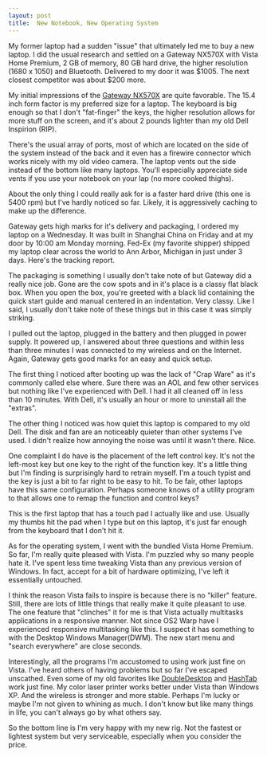```yaml
---
layout: post
title:  New Notebook, New Operating System
---
```

My former laptop had a sudden "issue" that ultimately led me to buy a new laptop. I did the usual research and settled on a Gateway NX570X with Vista Home Premium, 2 GB of memory, 80 GB hard drive, the higher resolution (1680 x 1050) and Bluetooth. Delivered to my door it was $1005. The next closest competitor was about $200 more.

My initial impressions of the [Gateway NX570X](http://www.gateway.com/systems/series/529596848.php) are quite favorable. The 15.4 inch form factor is my preferred size for a laptop. The keyboard is big enough so that I don't "fat-finger" the keys, the higher resolution allows for more stuff on the screen, and it's about 2 pounds lighter than my old Dell Inspirion (RIP).

There's the usual array of ports, most of which are located on the side of the system instead of the back and it even has a firewire connector which works nicely with my old video camera. The laptop vents out the side instead of the bottom like many laptops. You'll especially appreciate side vents if you use your notebook on your lap (no more cooked thighs).

About the only thing I could really ask for is a faster hard drive (this one is 5400 rpm) but I've hardly noticed so far. Likely, it is aggressively caching to make up the difference.

Gateway gets high marks for it's delivery and packaging, I ordered my laptop on a Wednesday. It was built in Shanghai China on Friday and at my door by 10:00 am Monday morning. Fed-Ex (my favorite shipper) shipped my laptop clear across the world to Ann Arbor, Michigan in just under 3 days. Here's the tracking report.

The packaging is something I usually don't take note of but Gateway did a really nice job. Gone are the cow spots and in it's place is a classy flat black box. When you open the box, you're greeted with a black lid containing the quick start guide and manual centered in an indentation. Very classy. Like I said, I usually don't take note of these things but in this case it was simply striking.

I pulled out the laptop, plugged in the battery and then plugged in power supply. It powered up, I answered about three questions and within less than three minutes I was connected to my wireless and on the Internet. Again, Gateway gets good marks for an easy and quick setup.

The first thing I noticed after booting up was the lack of "Crap Ware" as it's commonly called else where. Sure there was an AOL and few other services but nothing like I've experienced with Dell. I had it all cleaned off in less than 10 minutes. With Dell, it's usually an hour or more to uninstall all the "extras".

The other thing I noticed was how quiet this laptop is compared to my old Dell. The disk and fan are an noticeably quieter than other systems I've used. I didn't realize how annoying the noise was until it wasn't there. Nice. 

One complaint I do have is the placement of the left control key. It's not the left-most key but one key to the right of the function key. It's a little thing but I'm finding is surprisingly hard to retrain myself. I'm a touch typist and the key is just a bit to far right to be easy to hit. To be fair, other laptops have this same configuration. Perhaps someone knows of a utility program to that allows one to remap the function and control keys?

This is the first laptop that has a touch pad I actually like and use. Usually my thumbs hit the pad when I type but on this laptop, it's just far enough from the keyboard that I don't hit it.

As for the operating system, I went with the bundled Vista Home Premium. So far, I'm really quite pleased with Vista. I'm puzzled why so many people hate it. I've spent less time tweaking Vista than any previous version of Windows. In fact, accept for a bit of hardware optimizing, I've left it essentially untouched.

I think the reason Vista fails to inspire is because there is no "killer" feature. Still, there are lots of little things that really make it quite pleasant to use. The one feature that "clinches" it for me is that Vista actually multitasks applications in a responsive manner. Not since OS2 Warp have I experienced responsive multitasking like this. I suspect it has something to with the Desktop Windows Manager(DWM). The new start menu and "search everywhere" are close seconds.

Interestingly, all the programs I'm accustomed to using work just fine on Vista. I've heard others of having problems but so far I've escaped unscathed. Even some of my old favorites like [DoubleDesktop](http://www.fatfreesoft.com/2desk.php) and [HashTab](http://beeblebrox.org/hashtab/) work just fine. My color laser printer works better under Vista than Windows XP. And the wireless is stronger and more stable. Perhaps I'm lucky or maybe I'm not given to whining as much. I don't know but like many things in life, you can't always go by what others say.

So the bottom line is I'm very happy with my new rig. Not the fastest or lightest system but very serviceable, especially when you consider the price. 
